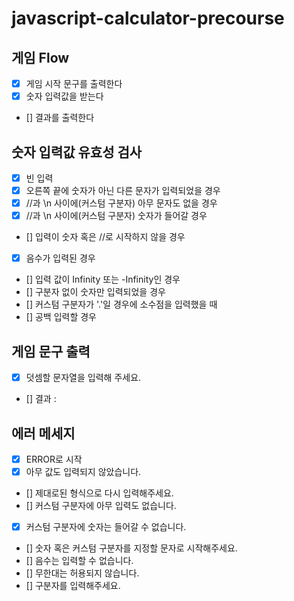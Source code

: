 # javascript-calculator-precourse

## 게임 Flow

- [x] 게임 시작 문구를 출력한다
- [x] 숫자 입력값을 받는다
- [] 결과를 출력한다

## 숫자 입력값 유효성 검사

- [x] 빈 입력
- [x] 오른쪽 끝에 숫자가 아닌 다른 문자가 입력되었을 경우
- [x] //과 \n 사이에(커스텀 구분자) 아무 문자도 없을 경우
- [x] //과 \n 사이에(커스텀 구분자) 숫자가 들어갈 경우
- [] 입력이 숫자 혹은 //로 시작하지 않을 경우
- [x] 음수가 입력된 경우
- [] 입력 값이 Infinity 또는 -Infinity인 경우
- [] 구분자 없이 숫자만 입력되었을 경우
- [] 커스텀 구분자가 '.'일 경우에 소수점을 입력했을 때
- [] 공백 입력할 경우

## 게임 문구 출력

- [x] 덧셈할 문자열을 입력해 주세요.
- [] 결과 :

## 에러 메세지

- [x] ERROR로 시작
- [x] 아무 값도 입력되지 않았습니다.
- [] 제대로된 형식으로 다시 입력해주세요.
- [] 커스텀 구분자에 아무 입력도 없습니다.
- [x] 커스텀 구분자에 숫자는 들어갈 수 없습니다.
- [] 숫자 혹은 커스텀 구분자를 지정할 문자로 시작해주세요.
- [] 음수는 입력할 수 없습니다.
- [] 무한대는 허용되지 않습니다.
- [] 구분자를 입력해주세요.
